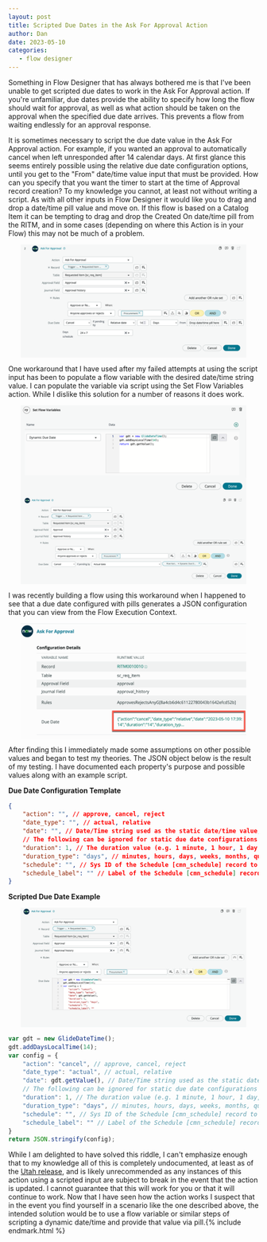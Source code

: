 ```yaml
---
layout: post
title: Scripted Due Dates in the Ask For Approval Action
author: Dan
date: 2023-05-10
categories:
   - flow designer
---
```


<span class="lead">Something in Flow Designer</span> that has always bothered me is that I've been unable to get scripted due dates to work in the Ask For Approval action. If you're unfamiliar, due dates provide the ability to specify how long the flow should wait for approval, as well as what action should be taken on the approval when the specified due date arrives. This prevents a flow from waiting endlessly for an approval response. 

It is sometimes necessary to script the due date value in the Ask For Approval action. For example, if you wanted an approval to automatically cancel when left unresponded after 14 calendar days. At first glance this seems entirely possible using the relative due date configuration options, until you get to the "From" date/time value input that must be provided. How can you specify that you want the timer to start at the time of Approval record creation? To my knowledge you cannot, at least not without writing a script. As with all other inputs in Flow Designer it would like you to drag and drop a date/time pill value and move on. If this flow is based on a Catalog Item it can be tempting to drag and drop the Created On date/time pill from the RITM, and in some cases (depending on where this Action is in your Flow) this may not be much of a problem. 

<img style="width: 90%; display: block !important; margin: auto;" src="/assets/images/2023-05-10-ask-for-approval-action.png" alt="Ask For Approval Action" />

One workaround that I have used after my failed attempts at using the script input has been to populate a flow variable with the desired date/time string value. I can populate the variable via script using the Set Flow Variables action. While I dislike this solution for a number of reasons it does work. 

<img style="width: 90%; display: block !important; margin: auto;" src="/assets/images/2023-05-10-variable-workaround.png" alt="Set Flow Variable action" />
<img style="width: 90%; display: block !important; margin: auto;" src="/assets/images/2023-05-10-workaround-pill.png" alt="Add Variable Pill" />

I was recently building a flow using this workaround when I happened to see that a due date configured with pills generates a JSON configuration that you can view from the Flow Execution Context. 

<img style="width: 90%; display: block !important; margin: auto;" src="/assets/images/2023-05-10-execution-context.png" alt="Execution Context" />

After finding this I immediately made some assumptions on other possible values and began to test my theories. The JSON object below is the result of my testing. I have documented each property's purpose and possible values along with an example script. 


**Due Date Configuration Template**


~~~ json
{
    "action": "", // approve, cancel, reject
    "date_type": "", // actual, relative
    "date": "", // Date/Time string used as the static date/time value, or as the starting date/time value for relative due dates.
    // The following can be ignored for static due date configurations
    "duration": 1, // The duration value (e.g. 1 minute, 1 hour, 1 day, etc.). ** Default value is 1 **
    "duration_type": "days", // minutes, hours, days, weeks, months, quarters, years. ** Default value is days ** 
    "schedule": "", // Sys ID of the Schedule [cmn_schedule] record to be used when calculating relative due dates
    "schedule_label": "" // Label of the Schedule [cmn_schedule] record to be used when calculating relative due dates
}
~~~


**Scripted Due Date Example**


<img style="width: 90%; display: block !important; margin: auto;" src="/assets/images/2023-05-10-script-example.png" alt="Example Script Input" />


~~~ javascript
var gdt = new GlideDateTime();
gdt.addDaysLocalTime(14);
var config = {
    "action": "cancel", // approve, cancel, reject
    "date_type": "actual", // actual, relative
    "date": gdt.getValue(), // Date/Time string used as the static date/time value, or as the starting date/time value for relative due dates.
    // The following can be ignored for static due date configurations
    "duration": 1, // The duration value (e.g. 1 minute, 1 hour, 1 day, etc.). ** Default value is 1 **
    "duration_type": "days", // minutes, hours, days, weeks, months, quarters, years. ** Default value is days ** 
    "schedule": "", // Sys ID of the Schedule [cmn_schedule] record to be used when calculating relative due dates
    "schedule_label": "" // Label of the Schedule [cmn_schedule] record to be used when calculating relative due dates
}
return JSON.stringify(config);
~~~


While I am delighted to have solved this riddle, I can't emphasize enough that to my knowledge all of this is completely undocumented, at least as of the [Utah release](https://docs.servicenow.com/bundle/utah-build-workflows/page/administer/flow-designer/reference/ask-approval-flow-designer.html), and is likely unrecommended as any instances of this action using a scripted input are subject to break in the event that the action is updated. I cannot guarantee that this will work for you or that it will continue to work. Now that I have seen how the action works I suspect that in the event you find yourself in a scenario like the one described above, the intended solution would be to use a flow variable or similar steps of scripting a dynamic date/time and provide that value via pill.{% include endmark.html %}
